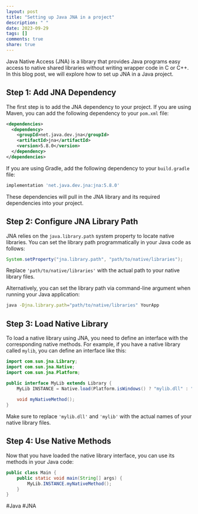 ```yaml
---
layout: post
title: "Setting up Java JNA in a project"
description: " "
date: 2023-09-29
tags: []
comments: true
share: true
---
```


Java Native Access (JNA) is a library that provides Java programs easy access to native shared libraries without writing wrapper code in C or C++. In this blog post, we will explore how to set up JNA in a Java project.

## Step 1: Add JNA Dependency

The first step is to add the JNA dependency to your project. If you are using Maven, you can add the following dependency to your `pom.xml` file:

```xml
<dependencies>
  <dependency>
    <groupId>net.java.dev.jna</groupId>
    <artifactId>jna</artifactId>
    <version>5.8.0</version>
  </dependency>
</dependencies>
```

If you are using Gradle, add the following dependency to your `build.gradle` file:

```groovy
implementation 'net.java.dev.jna:jna:5.8.0'
```

These dependencies will pull in the JNA library and its required dependencies into your project.

## Step 2: Configure JNA Library Path

JNA relies on the `java.library.path` system property to locate native libraries. You can set the library path programmatically in your Java code as follows:

```java
System.setProperty("jna.library.path", "path/to/native/libraries");
```

Replace `'path/to/native/libraries'` with the actual path to your native library files.

Alternatively, you can set the library path via command-line argument when running your Java application:

```bash
java -Djna.library.path="path/to/native/libraries" YourApp
```

## Step 3: Load Native Library

To load a native library using JNA, you need to define an interface with the corresponding native methods. For example, if you have a native library called `mylib`, you can define an interface like this:

```java
import com.sun.jna.Library;
import com.sun.jna.Native;
import com.sun.jna.Platform;

public interface MyLib extends Library {
    MyLib INSTANCE = Native.load(Platform.isWindows() ? "mylib.dll" : "mylib", MyLib.class);
    
    void myNativeMethod();
}
```

Make sure to replace `'mylib.dll'` and `'mylib'` with the actual names of your native library files.

## Step 4: Use Native Methods

Now that you have loaded the native library interface, you can use its methods in your Java code:

```java
public class Main {
    public static void main(String[] args) {
        MyLib.INSTANCE.myNativeMethod();
    }
}
```
#Java #JNA